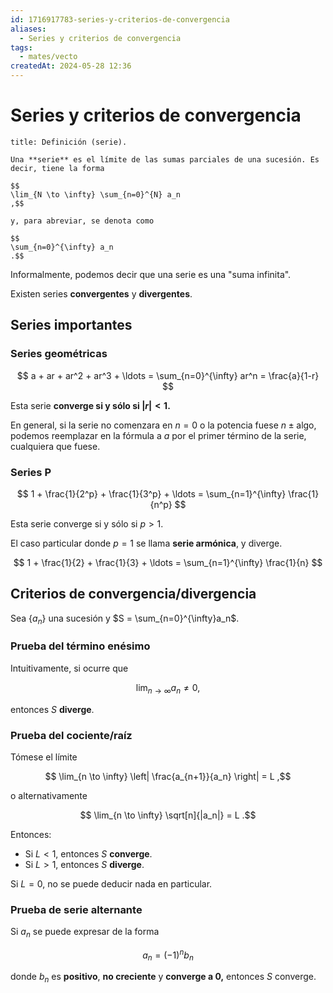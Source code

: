 ```yaml
---
id: 1716917783-series-y-criterios-de-convergencia
aliases:
  - Series y criterios de convergencia
tags:
  - mates/vecto
createdAt: 2024-05-28 12:36
---
```


# Series y criterios de convergencia

```ad-definition
title: Definición (serie).

Una **serie** es el límite de las sumas parciales de una sucesión. Es decir, tiene la forma

$$
\lim_{N \to \infty} \sum_{n=0}^{N} a_n
,$$

y, para abreviar, se denota como

$$
\sum_{n=0}^{\infty} a_n
.$$

```

Informalmente, podemos decir que una serie es una "suma infinita".

Existen series **convergentes** y **divergentes**.

## Series importantes

### Series geométricas

$$
a + ar + ar^2 + ar^3 + \ldots = \sum_{n=0}^{\infty} ar^n = \frac{a}{1-r}
$$

Esta serie **converge si y sólo si $|r| < 1$.**

En general, si la serie no comenzara en $n = 0$ o la potencia fuese $n \pm \text{algo}$, podemos reemplazar en la fórmula a $a$ por el primer término de la serie, cualquiera que fuese.

### Series P

$$
1 + \frac{1}{2^p} + \frac{1}{3^p} + \ldots = \sum_{n=1}^{\infty} \frac{1}{n^p}
$$

Esta serie converge si y sólo si $p > 1$.

El caso particular donde $p = 1$ se llama **serie armónica**, y diverge.

$$
1 + \frac{1}{2} + \frac{1}{3} + \ldots = \sum_{n=1}^{\infty} \frac{1}{n}
$$

## Criterios de convergencia/divergencia

Sea $\left\{ a_n \right\}$ una sucesión y $S = \sum_{n=0}^{\infty}a_n$.

### Prueba del término enésimo

Intuitivamente, si ocurre que

$$
\lim_{n \to \infty} a_n \neq 0
,$$

entonces $S$ **diverge**.

### Prueba del cociente/raíz

Tómese el límite

$$
\lim_{n \to \infty} \left| \frac{a_{n+1}}{a_n} \right| = L
,$$

o alternativamente

$$
\lim_{n \to \infty} \sqrt[n]{|a_n|} = L
.$$

Entonces:

- Si $L < 1$, entonces $S$ **converge**.
- Si $L > 1$, entonces $S$ **diverge**.

Si $L = 0$, no se puede deducir nada en particular.

### Prueba de serie alternante

Si $a_n$ se puede expresar de la forma

$$
a_n = (-1)^n b_n
$$

donde $b_n$ es **positivo**, **no creciente** y **converge a $0$,** entonces $S$ converge.
